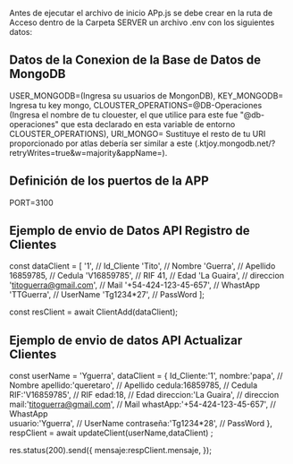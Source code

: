 Antes de ejecutar el archivo de inicio APp.js se debe crear en la ruta de Acceso dentro de la Carpeta SERVER un archivo .env con los siguientes datos:

## Datos de la Conexion de la Base de Datos de MongoDB
USER_MONGODB=(Ingresa su usuarios de MongonDB), 
KEY_MONGODB= Ingresa tu key mongo, 
CLOUSTER_OPERATIONS=@DB-Operaciones (Ingresa el nombre de tu clouester, el que utilice para este fue "@db-operaciones" que esta declarado en esta variable de entorno CLOUSTER_OPERATIONS), 
URI_MONGO=  Sustituye el resto de tu URI proporcionado por atlas debería ser similar a este (.ktjoy.mongodb.net/?retryWrites=true&w=majority&appName=).

## Definición de los puertos de la APP
PORT=3100

## Ejemplo de envio de Datos API Registro de Clientes
const dataClient = [
    '1',                    // Id_Cliente
    'Tito',                 // Nombre
    'Guerra',               // Apellido
    16859785,               // Cedula
    'V16859785',            // RIF
    41,                     // Edad
    'La Guaira',            // direccion
    'titoguerra@gmail.com', // Mail
    '+54-424-123-45-657',   // WhastApp
    'TTGuerra',             // UserName
    'Tg1234*27',            // PassWord
];

const resClient = await ClientAdd(dataClient);

## Ejemplo de envio de datos API Actualizar Clientes
const
    userName = 'Yguerra',
    dataClient = {
        Id_Cliente:'1',
        nombre:'papa',     // Nombre
        apellido:'queretaro', // Apellido
        cedula:16859785,    // Cedula
        RIF:'V16859785',    // RIF
        edad:18,      // Edad
        direccion:'La Guaira',  // direccion
        mail:'titoguerra@gmail.com',    // Mail
        whastApp:'+54-424-123-45-657', // WhastApp  
        usuario:'Yguerra', // UserName
        contraseña:'Tg1234*28', // PassWord
    },
    respClient = await updateClient(userName,dataClient)
;

res.status(200).send({
    mensaje:respClient.mensaje,
});